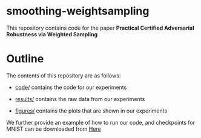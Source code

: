 # smoothing-weightsampling
This repository contains code for the paper **Practical Certified Adversarial Robustness via Weighted Sampling**


# Outline

The contents of this repository are as follows:

- [code/](https://github.com/AdvRobust/smoothing-weightsampling/tree/master/code) contains the code for our experiments

- [results/](https://github.com/AdvRobust/smoothing-weightsampling/tree/master/results) contains the raw data from our experiments

- [figures/](https://github.com/AdvRobust/smoothing-weightsampling/tree/master/figures/mnist) contains the plots that are shown in our experiments

We further provide an example of how to run our code, and checkpoints for MNIST can be downloaded from [Here](https://1drv.ms/u/s!ArfDZDT3m0qHg07qkCQaGxkS06qx?e=GbzB2m)
